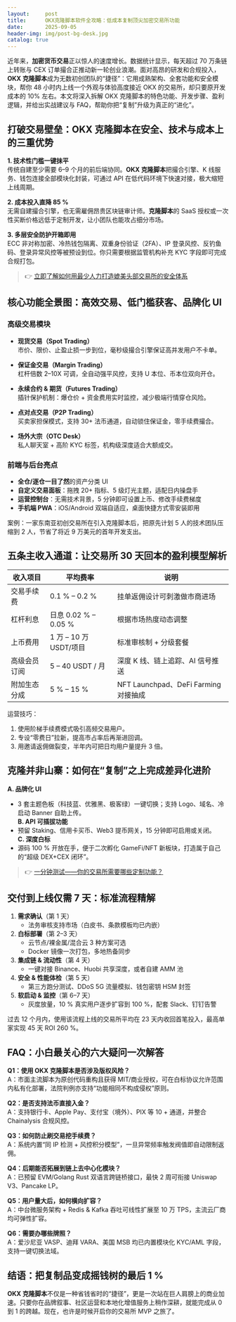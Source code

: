```yaml
---
layout:     post
title:      OKX克隆脚本软件全攻略：低成本复制顶尖加密交易所功能
date:       2025-09-05
header-img: img/post-bg-desk.jpg
catalog: true
---
```


近年来，**加密货币交易**正以惊人的速度增长。数据统计显示，每天超过 70 万条链上转账与 CEX 订单撮合正推动新一轮创业浪潮。面对高昂的研发和合规投入，**OKX 克隆脚本**成为无数初创团队的“捷径”：它用成熟架构、全套功能和安全模块，帮你 48 小时内上线一个外观与体验高度接近 OKX 的交易所，却只要原开发成本的 10% 左右。本文将深入拆解 OKX 克隆脚本的特色功能、开发步骤、盈利逻辑，并给出实战建议与 FAQ，帮助你把“复制”升级为真正的“进化”。

## 打破交易壁垒：OKX 克隆脚本在安全、技术与成本上的三重优势

**1. 技术性门槛一键抹平**  
传统自建至少需要 6–9 个月的前后端协同。**OKX 克隆脚本**把撮合引擎、K 线服务、钱包连接全部模块化封装，可通过 API 在低代码环境下快速对接，极大缩短上线周期。

**2. 成本投入直降 85 %**  
无需自建撮合引擎，也无需雇佣昂贵区块链审计师。**克隆脚本**的 SaaS 授权或一次性买断价格远低于定制开发，让小团队也能攻占细分市场。

**3. 多层安全防护开箱即用**  
ECC 非对称加密、冷热钱包隔离、双重身份验证（2FA）、IP 登录风控、反钓鱼码、登录异常风控等被预设到位。你只需要根据监管机构补充 KYC 字段即可完成合规打包。

> 👉 [立即了解如何用最少人力打造媲美头部交易所的安全体系](https://okxdog.com/)

## 核心功能全景图：高效交易、低门槛获客、品牌化 UI

### 高级交易模块

- **现货交易（Spot Trading）**  
  市价、限价、止盈止损一步到位，毫秒级撮合引擎保证高并发用户不卡单。
  
- **保证金交易（Margin Trading）**  
  杠杆倍数 2–10X 可调，全自动强平风控，支持 U 本位、币本位双向开仓。
  
- **永续合约 & 期货（Futures Trading）**  
  插针保护机制：爆仓价 + 资金费用实时监控，减少极端行情穿仓风险。
  
- **点对点交易（P2P Trading）**  
  买卖家担保模式，支持 30+ 法币通道，自动锁住保证金，零手续费撮合。
  
- **场外大宗（OTC Desk）**  
  私人聊天室 + 高阶 KYC 标签，机构级深度适合大额成交。

### 前端与后台亮点

- **全仓/逐仓一目了然**的资产分类 UI  
- **自定义交易面板**：拖拽 20+ 指标、5 级灯光主题，适配日内操盘手  
- **运营控制台**：无需技术背景，5 分钟即可设置上币、修改手续费梯度  
- **手机端 PWA**：iOS/Android 双端自适应，桌面快捷方式零安装即用

案例：一家东南亚初创交易所在引入克隆脚本后，把原先计划 5 人的技术团队压缩到 2 人，节省了将近 9 万美元的首年开发支出。

## 五条主收入通道：让交易所 30 天回本的盈利模型解析

| 收入项目 | 平均费率 | 说明 |
| --- | --- | --- |
| 交易手续费 | 0.1 % – 0.2 % | 挂单返佣设计可刺激做市商进场 |
| 杠杆利息 | 日息 0.02 % – 0.05 % | 根据市场热度动态调整 |
| 上币费用 | 1 万 – 10 万 USDT/项目 | 标准审核制 + 分级套餐 |
| 高级会员订阅 | 5 – 40 USDT / 月 | 深度 K 线、链上追踪、AI 信号推送 |
| 附加生态分成 | 5 % – 15 % | NFT Launchpad、DeFi Farming 对接抽成

运营技巧：  
1. 使用阶梯手续费模式吸引高频交易用户。  
2. 专设“零费日”拉新，提高市占率后再渐进回调。  
3. 用邀请返佣做裂变，半年内可把日均用户量提升 3 倍。

## 克隆并非山寨：如何在“复制”之上完成差异化进阶

**A. 品牌化 UI**  
- 3 套主题色板（科技蓝、优雅黑、极客绿）一键切换；支持 Logo、域名、冷启动 Banner 自助上传。  
**B. API 可插拔功能**  
- 预留 Staking、信用卡买币、Web3 提币网关，15 分钟即可启用或关闭。  
**C. 深度白标**  
- 源码 100 % 开放在手，便于二次孵化 GameFi/NFT 新板块，打造属于自己的“超级 DEX+CEX 闭环”。

> 👉 [一分钟测试——你的交易所需要哪些定制功能？](https://okxdog.com/)

## 交付到上线仅需 7 天：标准流程精解

1. **需求确认**（第 1 天）  
   - 法务审核支持市场（白皮书、条款模板均已内嵌）  
2. **白标部署**（第 2–3 天）  
   - 云节点/裸金属/混合云 3 种方案可选  
   - Docker 镜像一次打包，多地热备同步  
3. **集成链 & 流动性**（第 4 天）  
   - 一键对接 Binance、Huobi 共享深度，或者自建 AMM 池  
4. **安全 & 性能体检**（第 5 天）  
   - 第三方跑分测试、DDoS 5G 流量模拟、钱包密钥 HSM 封签  
5. **软启动 & 监控**（第 6–7 天）  
   - 灰度放量，10 % 真实用户逐步扩容到 100 %，配套 Slack、钉钉告警

过去 12 个月内，使用该流程上线的交易所平均在 23 天内收回首笔投入，最高单家实现 45 天 ROI 260 %。

## FAQ：小白最关心的六大疑问一次解答

**Q1：使用 OKX 克隆脚本是否涉及版权风险？**  
A：市面主流脚本为原创代码重构且获得 MIT/商业授权，可在白标协议允许范围内私有化部署，法院判例亦支持“功能相同不构成侵权”原则。

**Q2：是否支持法币直接入金？**  
A：支持银行卡、Apple Pay、支付宝（境外）、PIX 等 10 + 通道，并整合 Chainalysis 合规风控。

**Q3：如何防止刷交易挖手续费？**  
A：系统内置“同 IP 检测 + 风控积分模型”，一旦异常频率触发阀值即自动限制返佣。

**Q4：后期能否拓展到链上去中心化模块？**  
A：已预留 EVM/Golang Rust 双语言跨链桥接口，最快 2 周可衔接 Uniswap V3、Pancake LP。

**Q5：用户量大后，如何横向扩容？**  
A：中台微服务架构 + Redis & Kafka 吞吐可线性扩展至 10 万 TPS，主流云厂商均可弹性扩容。

**Q6：需要办哪些牌照？**  
A：爱沙尼亚 VASP、迪拜 VARA、美国 MSB 均已内置模块化 KYC/AML 字段，支持一键切换法域。

## 结语：把复制品变成摇钱树的最后 1 %

**OKX 克隆脚本**不仅是一种省钱省时的“捷径”，更是一次站在巨人肩膀上的商业加速。只要你在品牌叙事、社区运营和本地化增值服务上稍作深耕，就能完成从 0 到 1 的跨越。现在，也许是时候开启你的交易所 MVP 之旅了。